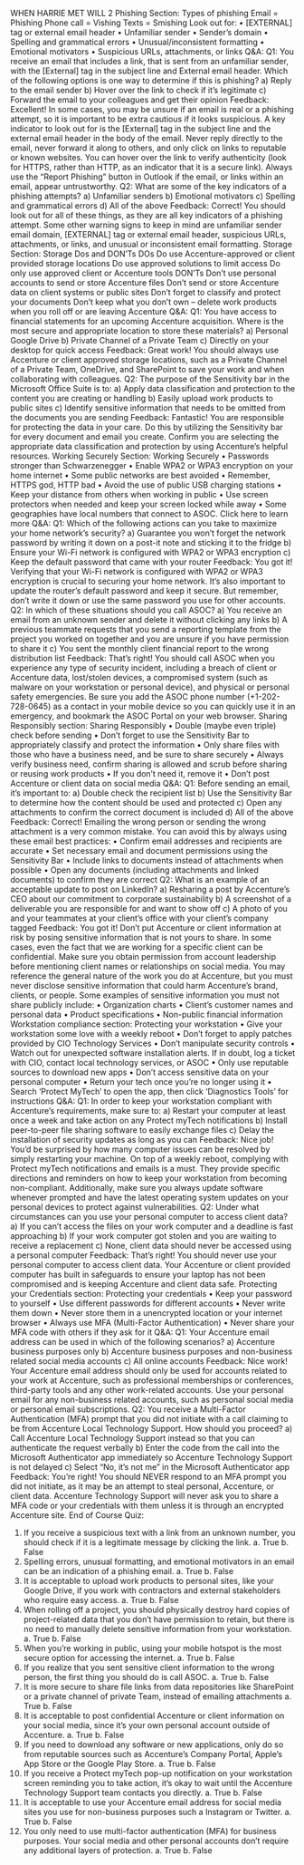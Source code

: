 WHEN HARRIE MET WILL 2
Phishing Section:
Types of phishing
Email = Phishing
Phone call = Vishing
Texts = Smishing
Look out for:
•	[EXTERNAL] tag or external email header
•	Unfamiliar sender
•	Sender’s domain
•	Spelling and grammatical errors
•	Unusual/inconsistent formatting
•	Emotional motivators
•	Suspicious URLs, attachments, or links
Q&A:
Q1: You receive an email that includes a link, that is sent from an unfamiliar sender, with the [External] tag in the subject line and External email header. Which of the following options is one way to determine if this is phishing?
a)	Reply to the email sender
b)	Hover over the link to check if it’s legitimate
c)	Forward the email to your colleagues and get their opinion
Feedback: Excellent! In some cases, you may be unsure if an email is real or a phishing attempt, so it is important to be extra cautious if it looks suspicious. 
A key indicator to look out for is the [External] tag in the subject line and the external email header in the body of the email.
Never reply directly to the email, never forward it along to others, and only click on links to reputable or known websites. You can hover over the link to verify authenticity (look for HTTPS, rather than HTTP, as an indicator that it is a secure link).
Always use the “Report Phishing” button in Outlook if the email, or links within an email, appear untrustworthy.
Q2: What are some of the key indicators of a phishing attempts?
a)	Unfamiliar senders
b)	Emotional motivators
c)	Spelling and grammatical errors
d)	All of the above
Feedback: Correct! You should look out for all of these things, as they are all key indicators of a phishing attempt.
Some other warning signs to keep in mind are unfamiliar sender email domain, [EXTERNAL] tag or external email header, suspicious URLs, attachments, or links, and unusual or inconsistent email formatting.
Storage Section:
Storage Dos and DON’Ts
DOs
Do use Accenture-approved or client provided storage locations
Do use approved solutions to limit access
Do only use approved client or Accenture tools
DON’Ts
Don’t use personal accounts to send or store Accenture files
Don’t send or store Accenture data on client systems or public sites
Don’t forget to classify and protect your documents
Don’t keep what you don’t own – delete work products when you roll off or are leaving Accenture
Q&A:
Q1: You have access to financial statements for an upcoming Accenture acquisition. Where is the most secure and appropriate location to store these materials?
a)	Personal Google Drive
b)	Private Channel of a Private Team
c)	Directly on your desktop for quick access
Feedback: Great work! You should always use Accenture or client approved storage locations, such as a Private Channel of a Private Team, OneDrive, and SharePoint to save your work and when collaborating with colleagues.
Q2: The purpose of the Sensitivity bar in the Microsoft Office Suite is to:
a)	Apply data classification and protection to the content you are creating or handling
b)	Easily upload work products to public sites
c)	Identify sensitive information that needs to be omitted from the documents you are sending
Feedback: Fantastic! You are responsible for protecting the data in your care. Do this by utilizing the Sensitivity bar for every document and email you create.
Confirm you are selecting the appropriate data classification and protection by using Accenture’s helpful resources.
Working Securely Section:
Working Securely
•	Passwords stronger than Schwarzenegger
•	Enable WPA2 or WPA3 encryption on your home internet
•	Some public networks are best avoided
•	Remember, HTTPS god, HTTP bad
•	Avoid the use of public USB charging stations
•	Keep your distance from others when working in public
•	Use screen protectors when needed and keep your screen locked while away
•	Some geographies have local numbers that connect to ASOC. Click here to learn more
Q&A:
Q1: Which of the following actions can you take to maximize your home network’s security?
a)	Guarantee you won’t forget the network password by writing it down on a post-it note and sticking it to the fridge
b)	Ensure your Wi-Fi network is configured with WPA2 or WPA3 encryption
c)	Keep the default password that came with your router
Feedback: You got it! Verifying that your Wi-Fi network is configured with WPA2 or WPA3 encryption is crucial to securing your home network.
It’s also important to update the router’s default password and keep it secure.
But remember, don’t write it down or use the same password you use for other accounts.
Q2: In which of these situations should you call ASOC?
a)	You receive an email from an unknown sender and delete it without clicking any links
b)	A previous teammate requests that you send a reporting template from the project you worked on together and you are unsure if you have permission to share it
c)	You sent the monthly client financial report to the wrong distribution list
Feedback: That’s right! You should call ASOC when you experience any type of security incident, including a breach of client or Accenture data, lost/stolen devices, a compromised system (such as malware on your workstation or personal device), and physical or personal safety emergencies.
Be sure you add the ASOC phone number (+1-202-728-0645) as a contact in your mobile device so you can quickly use it in an emergency, and bookmark the ASOC Portal on your web browser.
Sharing Responsibly section:
Sharing Responsibly
•	Double (maybe even triple) check before sending
•	Don’t forget to use the Sensitivity Bar to appropriately classify and protect the information
•	Only share files with those who have a business need, and be sure to share securely
•	Always verify business need, confirm sharing is allowed and scrub before sharing or reusing work products
•	If you don’t need it, remove it
•	Don’t post Accenture or client data on social media
Q&A:
Q1: Before sending an email, it’s important to:
a)	Double check the recipient list
b)	Use the Sensitivity Bar to determine how the content should be used and protected
c)	Open any attachments to confirm the correct document is included
d)	All of the above
Feedback: Correct! Emailing the wrong person or sending the wrong attachment is a very common mistake.
You can avoid this by always using these email best practices:
•	Confirm email addresses and recipients are accurate
•	Set necessary email and document permissions using the Sensitivity Bar
•	Include links to documents instead of attachments when possible
•	Open any documents (including attachments and linked documents) to confirm they are correct
Q2: What is an example of an acceptable update to post on LinkedIn?
a)	Resharing a post by Accenture’s CEO about our commitment to corporate sustainability
b)	A screenshot of a deliverable you are responsible for and want to show off
c)	A photo of you and your teammates at your client’s office with your client’s company tagged
Feedback: You got it! Don’t put Accenture or client information at risk by posing sensitive information that is not yours to share.
In some cases, even the fact that we are working for a specific client can be confidential.
Make sure you obtain permission from account leadership before mentioning client names or relationships on social media.
You may reference the general nature of the work you do at Accenture, but you must never disclose sensitive information that could harm Accenture’s brand, clients, or people.
Some examples of sensitive information you must not share publicly include:
•	Organization charts
•	Client’s customer names and personal data
•	Product specifications
•	Non-public financial information
Workstation compliance section:
Protecting your workstation
•	Give your workstation some love with a weekly reboot
•	Don’t forget to apply patches provided by CIO Technology Services
•	Don’t manipulate security controls
•	Watch out for unexpected software installation alerts. If in doubt, log a ticket with CIO, contact local technology services, or ASOC
•	Only use reputable sources to download new apps
•	Don’t access sensitive data on your personal computer
•	Return your tech once you’re no longer using it
•	Search ‘Protect MyTech’ to open the app, then click ‘Diagnostics Tools’ for instructions
Q&A:
Q1: In order to keep your workstation compliant with Accenture’s requirements, make sure to:
a)	Restart your computer at least once a week and take action on any Protect myTech notifications
b)	Install peer-to-peer file sharing software to easily exchange files
c)	Delay the installation of security updates as long as you can
Feedback: Nice job! You’d be surprised by how many computer issues can be resolved by simply restarting your machine.
On top of a weekly reboot, complying with Protect myTech notifications and emails is a must. They provide specific directions and reminders on how to keep your workstation from becoming non-compliant.
Additionally, make sure you always update software whenever prompted and have the latest operating system updates on your personal devices to protect against vulnerabilities.
Q2: Under what circumstances can you use your personal computer to access client data?
a)	If you can’t access the files on your work computer and a deadline is fast approaching
b)	If your work computer got stolen and you are waiting to receive a replacement
c)	None, client data should never be accessed using a personal computer
Feedback: That’s right! You should never use your personal computer to access client data.
Your Accenture or client provided computer has built in safeguards to ensure your laptop has not been compromised and is keeping Accenture and client data safe.
Protecting your Credentials section:
Protecting your credentials
•	Keep your password to yourself
•	Use different passwords for different accounts
•	Never write them down
•	Never store them in a unencrypted location or your internet browser
•	Always use MFA (Multi-Factor Authentication)
•	Never share your MFA code with others if they ask for it
Q&A:
Q1: Your Accenture email address can be used in which of the following scenarios?
a)	Accenture business purposes only
b)	Accenture business purposes and non-business related social media accounts
c)	All online accounts
Feedback: Nice work! Your Accenture email address should only be used for accounts related to your work at Accenture, such as professional memberships or conferences, third-party tools and any other work-related accounts.
Use your personal email for any non-business related accounts, such as personal social media or personal email subscriptions.
Q2: You receive a Multi-Factor Authentication (MFA) prompt that you did not initiate with a call claiming to be from Accenture Local Technology Support. How should you proceed?
a)	Call Accenture Local Technology Support instead so that you can authenticate the request verbally
b)	Enter the code from the call into the Microsoft Authenticator app immediately so Accenture Technology Support is not delayed
c)	Select “No, it’s not me” in the Microsoft Authenticator app
Feedback: You’re right! You should NEVER respond to an MFA prompt you did not initiate, as it may be an attempt to steal personal, Accenture, or client data.
Accenture Technology Support will never ask you to share a MFA code or your credentials with them unless it is through an encrypted Accenture site.
End of Course Quiz:
1.	If you receive a suspicious text with a link from an unknown number, you should check if it is a legitimate message by clicking the link.
a.	True
b.	False
2.	Spelling errors, unusual formatting, and emotional motivators in an email can be an indication of a phishing email.
a.	True
b.	False
3.	It is acceptable to upload work products to personal sites, like your Google Drive, if you work with contractors and external stakeholders who require easy access.
a.	True
b.	False
4.	When rolling off a project, you should physically destroy hard copies of project-related data that you don’t have permission to retain, but there is no need to manually delete sensitive information from your workstation.
a.	True
b.	False
5.	When you’re working in public, using your mobile hotspot is the most secure option for accessing the internet.
a.	True
b.	False
6.	If you realize that you sent sensitive client information to the wrong person, the first thing you should do is call ASOC.
a.	True
b.	False
7.	It is more secure to share file links from data repositories like SharePoint or a private channel of private Team, instead of emailing attachments
a.	True
b.	False
8.	It is acceptable to post confidential Accenture or client information on your social media, since it’s your own personal account outside of Accenture.
a.	True
b.	False
9.	If you need to download any software or new applications, only do so from reputable sources such as Accenture’s Company Portal, Apple’s App Store or the Google Play Store.
a.	True
b.	False
10.	If you receive a Protect myTech pop-up notification on your workstation screen reminding you to take action, it’s okay to wait until the Accenture Technology Support team contacts you directly.
a.	True
b.	False
11.	It is acceptable to use your Accenture email address for social media sites you use for non-business purposes such a Instagram or Twitter.
a.	True
b.	False
12.	You only need to use multi-factor authentication (MFA) for business purposes. Your social media and other personal accounts don’t require any additional layers of protection.
a.	True
b.	False
